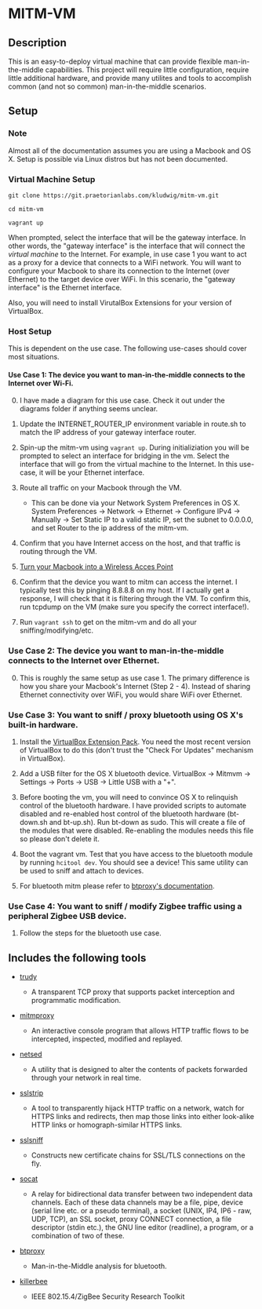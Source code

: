 # MITM-VM

## Description
This is an easy-to-deploy virtual machine that can provide flexible man-in-the-middle capabilities. This project will require little configuration, require little additional hardware, and provide many utilites and tools to accomplish common (and not so common) man-in-the-middle scenarios.

## Setup

### Note
Almost all of the documentation assumes you are using a Macbook and OS X. Setup is possible via Linux distros but has not been documented.

### Virtual Machine Setup
`git clone https://git.praetorianlabs.com/kludwig/mitm-vm.git`

`cd mitm-vm`

`vagrant up`

When prompted, select the interface that will be the gateway interface. In other words, the "gateway interface" is the interface that will connect the _virtual machine_ to the Internet. For example, in use case 1 you want to act as a proxy for a device that connects to a WiFi network. You will want to configure your Macbook to share its connection to the Internet (over Ethernet) to the target device over WiFi. In this scenario, the "gateway interface" is the Ethernet interface. 

Also, you will need to install VirutalBox Extensions for your version of VirtualBox.


### Host Setup
This is dependent on the use case. The following use-cases should cover most situations.
#### Use Case 1: The device you want to man-in-the-middle connects to the Internet over Wi-Fi.

0. I have made a diagram for this use case. Check it out under the diagrams folder if anything seems unclear.

1. Update the INTERNET_ROUTER_IP environment variable in route.sh to match the IP address of your gateway interface router.

2. Spin-up the mitm-vm using `vagrant up`. During initializiation you will be prompted to select an interface for bridging in the vm. Select the interface that will go from the virtual machine to the Internet. In this use-case, it will be your Ethernet interface.

3. Route all traffic on your Macbook through the VM. 
    * This can be done via your Network System Preferences in OS X. System Preferences → Network → Ethernet → Configure IPv4 → Manually → Set Static IP to a valid static IP, set the subnet to 0.0.0.0, and set Router to the ip address of the mitm-vm.

4. Confirm that you have Internet access on the host, and that traffic is routing through the VM.

5. [Turn your Macbook into a Wireless Acces Point](http://support.apple.com/kb/PH13855?locale=en_US)

6. Confirm that the device you want to mitm can access the internet. I typically test this by pinging 8.8.8.8 on my host. If I actually get a response, I will check that it is filtering through the VM. To confirm this, run tcpdump on the VM (make sure you specify the correct interface!).

7. Run `vagrant ssh` to get on the mitm-vm and do all your sniffing/modifying/etc.

### Use Case 2: The device you want to man-in-the-middle connects to the Internet over Ethernet.

0. This is roughly the same setup as use case 1. The primary difference is how you share your Macbook's Internet (Step 2 - 4). Instead of sharing Ethernet connectivity over WiFi, you would share WiFi over Ethernet.

### Use Case 3: You want to sniff / proxy bluetooth using OS X's built-in hardware.

1. Install the [VirtualBox Extension Pack](https://www.virtualbox.org/wiki/Downloads). You need the most recent version of VirtualBox to do this (don't trust the "Check For Updates" mechanism in VirtualBox).

2. Add a USB filter for the OS X bluetooth device.  VirtualBox -> Mitmvm -> Settings -> Ports -> USB -> Little USB with a "+".

3. Before booting the vm, you will need to convince OS X to relinquish control of the bluetooth hardware. I have provided scripts to automate disabled and re-enabled host control of the bluetooth hardware (bt-down.sh and bt-up.sh). Run bt-down as sudo. This will create a file of the modules that were disabled. Re-enabling the modules needs this file so please don't delete it.

4. Boot the vagrant vm. Test that you have access to the bluetooth module by running `hcitool dev`. You should see a device! This same utility can be used to sniff and attach to devices. 

5. For bluetooth mitm please refer to [btproxy's documentation](https://github.com/conorpp/btproxy).

### Use Case 4: You want to sniff / modify Zigbee traffic using a peripheral Zigbee USB device.

1. Follow the steps for the bluetooth use case.

## Includes the following tools
* [trudy](https://github.com/kelbyludwig/trudy)

    * A transparent TCP proxy that supports packet interception and programmatic modification.

* [mitmproxy](https://mitmproxy.org/index.html)

    * An interactive console program that allows HTTP traffic flows to be intercepted, inspected, modified and replayed.

* [netsed](http://manpages.ubuntu.com/manpages/lucid/man1/netsed.1.html)

    * A utility that is designed to alter the contents of packets forwarded through your network in real time.

* [sslstrip](http://www.thoughtcrime.org/software/sslstrip/)

    * A tool to transparently hijack HTTP traffic on a network, watch for HTTPS links and redirects, then map those links into either look-alike HTTP links or homograph-similar HTTPS links.

* [sslsniff](http://www.thoughtcrime.org/software/sslsniff/)

    * Constructs new certificate chains for SSL/TLS connections on the fly.

* [socat](http://www.dest-unreach.org/socat/)

    * A relay for bidirectional data transfer between two independent data channels. Each of these data channels may be a file, pipe, device (serial line etc. or a pseudo terminal), a socket (UNIX, IP4, IP6 - raw, UDP, TCP), an SSL socket, proxy CONNECT connection, a file descriptor (stdin etc.), the GNU line editor (readline), a program, or a combination of two of these.

* [btproxy](https://github.com/conorpp/btproxy)

    * Man-in-the-Middle analysis for bluetooth.

* [killerbee](https://github.com/riverloopsec/killerbee)

    * IEEE 802.15.4/ZigBee Security Research Toolkit
